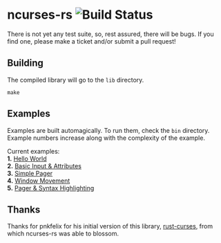 ncurses-rs ![Build Status](https://travis-ci.org/jeaye/ncurses-rs.png)
==========

There is not yet any test suite, so, rest assured, there
will be bugs. If you find one, please make a ticket and/or
submit a pull request!

## Building
The compiled library will go to the `lib` directory.
```
make
```

## Examples
Examples are built automagically. To run them, check the `bin`
directory. Example numbers increase along with the complexity
of the example.

Current examples:  
**1.** [Hello World](https://github.com/jeaye/ncurses-rs/blob/master/examples/ex_1.rs)  
**2.** [Basic Input & Attributes](https://github.com/jeaye/ncurses-rs/blob/master/examples/ex_2.rs)  
**3.** [Simple Pager](https://github.com/jeaye/ncurses-rs/blob/master/examples/ex_3.rs)  
**4.** [Window Movement](https://github.com/jeaye/ncurses-rs/blob/master/examples/ex_4.rs)  
**5.** [Pager & Syntax Highlighting](https://github.com/jeaye/ncurses-rs/blob/master/examples/ex_5.rs)  

## Thanks
Thanks for pnkfelix for his initial version of this
library, [rust-curses](https://github.com/pnkfelix/rust-curses),
from which ncurses-rs was able to blossom.

